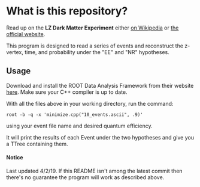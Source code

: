 **What is this repository?**
======

Read up on the **LZ Dark Matter Experiment** either [on Wikipedia](https://en.wikipedia.org/wiki/LZ_experiment) or [the official website](http://lz.lbl.gov/).

This program is designed to read a series of events and reconstruct the z-vertex, time, and probability under the "EE" and "NR" hypotheses.

## Usage
Download and install the ROOT Data Analysis Framework from their website [here](https://root.cern.ch/).
Make sure your C++ compiler is up to date.

With all the files above in your working directory, run the command:

`root -b -q -x 'minimize.cpp("10_events.ascii", .9)'`

using your event file name and desired quantum efficiency.

It will print the results of each Event under the two hypotheses and give you a TTree containing them.

#### Notice
Last updated 4/2/19.  If this README isn't among the latest commit then there's no guarantee the program will work as described above.
